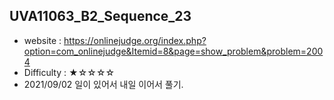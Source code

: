 ## UVA11063_B2_Sequence_23
+ website : https://onlinejudge.org/index.php?option=com_onlinejudge&Itemid=8&page=show_problem&problem=2004
+ Difficulty : ★☆☆☆☆
+ 2021/09/02 일이 있어서 내일 이어서 풀기.
